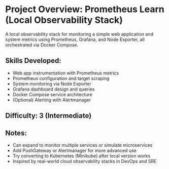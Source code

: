 # Project Overview: Prometheus Learn (Local Observability Stack)

A local observability stack for monitoring a simple web application and system metrics using Prometheus, Grafana, and Node Exporter, all orchestrated via Docker Compose.

## Skills Developed:

- Web app instrumentation with Prometheus metrics
- Prometheus configuration and target scraping
- System monitoring via Node Exporter
- Grafana dashboard design and queries
- Docker Compose service architecture
- (Optional) Alerting with Alertmanager

## Difficulty: 3 (Intermediate)

## Notes:

- Can expand to monitor multiple services or simulate microservices
- Add PushGateway or Alertmanager for more advanced use
- Try converting to Kubernetes (Minikube) after local version works
- Inspired by real-world cloud observability stacks in DevOps and SRE
